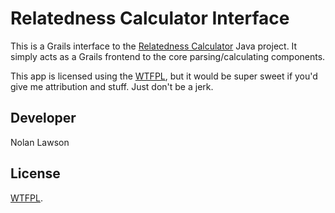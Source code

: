 Relatedness Calculator Interface
=========================

This is a Grails interface to the [Relatedness Calculator][2] Java project.  It simply acts
as a Grails frontend to the core parsing/calculating components.

This app is licensed using the [WTFPL][1], but it would be super sweet if you'd give me attribution
and stuff. Just don't be a jerk.


Developer
-----------

Nolan Lawson

License
-----------

[WTFPL][1].

[1]: http://sam.zoy.org/wtfpl/
[2]: https://github.com/nolanlawson/RelatednessCalculator